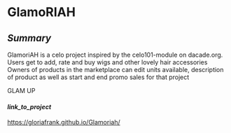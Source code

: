 # GlamoRIAH

## _Summary_

GlamoriAH is a celo project inspired by the celo101-module on dacade.org.
Users get to add, rate and buy wigs and other lovely hair accessories
Owners of products in the marketplace can edit units available, description of product as well as start and end promo sales for that project

GLAM UP

#### _link_to_project_
https://gloriafrank.github.io/Glamoriah/
